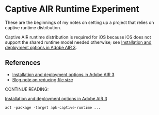 # Captive AIR Runtime Experiment

These are the beginnings of my notes on setting up a project
that relies on captive runtime distribution.

Captive AIR runtime distribution is required for iOS because iOS does
not support the shared runtime model needed otherwise; see 
[Installation and deployment options in Adobe AIR 3](http://www.adobe.com/devnet/air/articles/air3-install-and-deployment-options.html).

## References

- [Installation and deployment options in Adobe AIR 3](http://www.adobe.com/devnet/air/articles/air3-install-and-deployment-options.html)
- [Blog note on reducing file size](http://www.shedosurashu.com/captive-runtime-not-what-i-thought-it-to-be)


CONTINUE READING:

[Installation and deployment options in Adobe AIR 3](http://www.adobe.com/devnet/air/articles/air3-install-and-deployment-options.html)



    adt -package -target apk-captive-runtime ...


